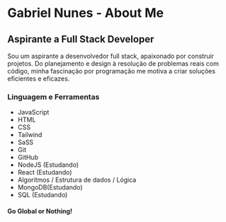 <body>
    <div class="container">
        <h1>Gabriel Nunes - About Me</h1>
        <h2>Aspirante a Full Stack Developer</h2>
        <p>Sou um aspirante a desenvolvedor full stack, apaixonado por construir projetos. Do planejamento e design à resolução de problemas reais com código, minha fascinação por programação me motiva a criar soluções eficientes e eficazes.</p>
    </div>
    <div>
      <h3>Linguagem e Ferramentas</h3>
      <ul>
        <li>JavaScript</li>
        <li>HTML</li>
        <li>CSS</li>
        <li>Tailwind</li>
        <li>SaSS</li>
        <li>Git</li>
        <li>GitHub</li>
        <li>NodeJS (Estudando)</li>
        <li>React (Estudando)</li>
        <li>Algoritmos / Estrutura de dados / Lógica</li>
        <li>MongoDB(Estudando)</li>
        <li>SQL (Estudando)</li>
      </ul>
    </div>
  <div>
    <h4>Go Global or Nothing!</h4>
  </div>
</body>
